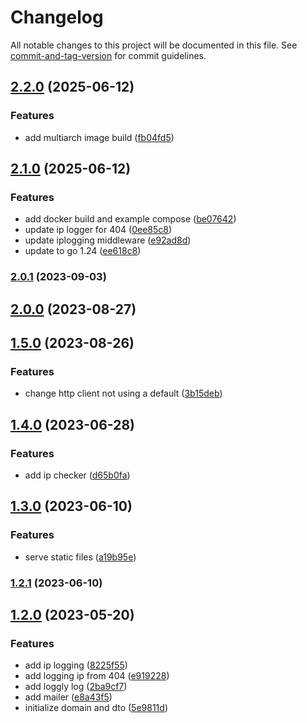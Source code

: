 # Changelog

All notable changes to this project will be documented in this file. See [commit-and-tag-version](https://github.com/absolute-version/commit-and-tag-version) for commit guidelines.

## [2.2.0](https://github.com/anditakaesar/uwa-back/compare/v2.1.0...v2.2.0) (2025-06-12)


### Features

* add multiarch image build ([fb04fd5](https://github.com/anditakaesar/uwa-back/commit/fb04fd59124ac06fa32dbb0622bd1001edc50eaa))

## [2.1.0](https://github.com/anditakaesar/uwa-back/compare/v2.0.1...v2.1.0) (2025-06-12)


### Features

* add docker build and example compose ([be07642](https://github.com/anditakaesar/uwa-back/commit/be076420a4102d65eb4b98bdbed7c9f8301c56ea))
* update ip logger for 404 ([0ee85c8](https://github.com/anditakaesar/uwa-back/commit/0ee85c8ea9cac35f4e08443b1a10f3a8961c54a8))
* update iplogging middleware ([e92ad8d](https://github.com/anditakaesar/uwa-back/commit/e92ad8db34f6b411de977b9fd84f36d37cde8ff5))
* update to go 1.24 ([ee618c8](https://github.com/anditakaesar/uwa-back/commit/ee618c8ce45f8db9e3938c5de3dae9faeab08534))

### [2.0.1](https://github.com/anditakaesar/uwa-back/compare/v2.0.0...v2.0.1) (2023-09-03)

## [2.0.0](https://github.com/anditakaesar/uwa-back/compare/v1.5.0...v2.0.0) (2023-08-27)

## [1.5.0](https://github.com/anditakaesar/uwa-back/compare/v1.4.0...v1.5.0) (2023-08-26)


### Features

* change http client not using a default ([3b15deb](https://github.com/anditakaesar/uwa-back/commit/3b15debffe6c3cabffe83baf45530df1251aca1c))

## [1.4.0](https://github.com/anditakaesar/uwa-back/compare/v1.3.0...v1.4.0) (2023-06-28)


### Features

* add ip checker ([d65b0fa](https://github.com/anditakaesar/uwa-back/commit/d65b0fa7d868c4a22b9ba8352a0e5e339119d916))

## [1.3.0](https://github.com/anditakaesar/uwa-back/compare/v1.2.1...v1.3.0) (2023-06-10)


### Features

* serve static files ([a19b95e](https://github.com/anditakaesar/uwa-back/commit/a19b95ed5b1f60d96c52f8f258687ac85d9e50bb))

### [1.2.1](https://github.com/anditakaesar/uwa-back/compare/v1.2.0...v1.2.1) (2023-06-10)

## [1.2.0](https://github.com/anditakaesar/uwa-back/compare/v1.1.0...v1.2.0) (2023-05-20)


### Features

* add ip logging ([8225f55](https://github.com/anditakaesar/uwa-back/commit/8225f55827d93368ac51e33559f97c3a02199d4d))
* add logging ip from 404 ([e919228](https://github.com/anditakaesar/uwa-back/commit/e919228917116c61cb40f50ed71cbe56836f8c59))
* add loggly log ([2ba9cf7](https://github.com/anditakaesar/uwa-back/commit/2ba9cf75167dc6f19b2bb7ef95a874c054770386))
* add mailer ([e8a43f5](https://github.com/anditakaesar/uwa-back/commit/e8a43f5574fad339d2c65deb3c511df2dbac4002))
* initialize domain and dto ([5e9811d](https://github.com/anditakaesar/uwa-back/commit/5e9811df6497f419969b286a489f2183a7f16f8e))
